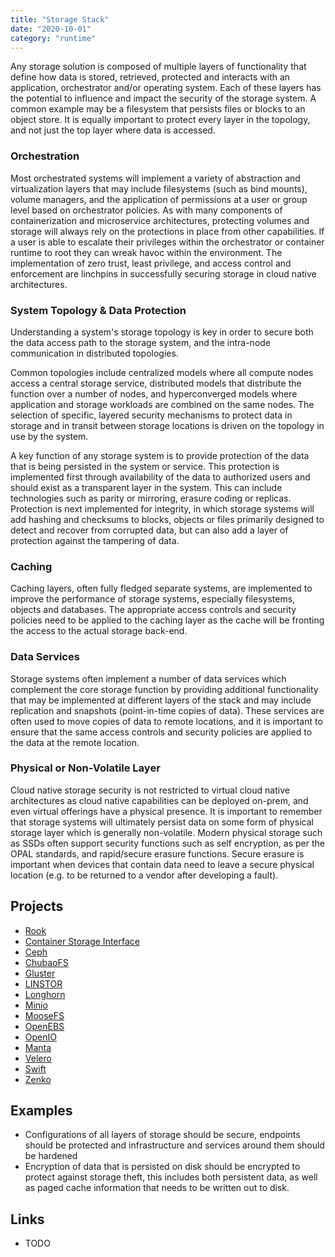 ```yaml
---
title: "Storage Stack"
date: "2020-10-01"
category: "runtime"
---
```


Any storage solution is composed of multiple layers of functionality that define how data is stored, retrieved,
protected and interacts with an application, orchestrator and/or operating system. Each of these layers has the
potential to influence and impact the security of the storage system. A common example may be a filesystem that
persists files or blocks to an object store. It is equally important to protect every layer in the topology, and
not just the top layer where data is accessed.


### Orchestration
Most orchestrated systems will implement a variety of abstraction and virtualization layers that may include
filesystems (such as bind mounts), volume managers, and the application of permissions at a user or group level
based on orchestrator policies. As with many components of containerization and microservice architectures,
protecting volumes and storage will always rely on the protections in place from other capabilities. If a user is able
to escalate their privileges within the orchestrator or container runtime to root they can wreak havoc within the environment.
The implementation of zero trust, least privilege, and access control and enforcement are linchpins in successfully
securing storage in cloud native architectures.

### System Topology & Data Protection
Understanding a system's storage topology is key in order to secure both the data access path to the storage system,
and the intra-node communication in distributed topologies.

Common topologies include centralized models where all compute nodes access a central storage service, distributed
models that distribute the function over a number of nodes, and hyperconverged models where application and storage
workloads are combined on the same nodes. The selection of specific, layered security mechanisms to protect data in
storage and in transit between storage locations is driven on the topology in use by the system.

A key function of any storage system is to provide protection of the data that is being persisted in the system or service.
This protection is implemented first through availability of the data to authorized users and should exist as a
transparent layer in the system. This can include technologies such as parity or mirroring, erasure coding or replicas.
Protection is next implemented for integrity, in which storage systems will add hashing and checksums to blocks, objects
or files primarily designed to detect and recover from corrupted data, but can also add a layer of protection against
the tampering of data.

### Caching
Caching layers, often fully fledged separate systems, are implemented to improve the performance of storage systems,
especially filesystems, objects and databases. The appropriate access controls and security policies need to be applied
to the caching layer as the cache will be fronting the access to the actual storage back-end.

### Data Services
Storage systems often implement a number of data services which complement the core storage function by providing
additional functionality that may be implemented at different layers of the stack and may include replication and
snapshots (point-in-time copies of data). These services are often used to move copies of data to remote locations, and
it is important to ensure that the same access controls and security policies are applied to the data at the remote
location.

### Physical or Non-Volatile Layer
Cloud native storage security is not restricted to virtual cloud native architectures as cloud native capabilities can
be deployed on-prem, and even virtual offerings have a physical presence. It is important to remember that storage
systems will ultimately persist data on some form of physical storage layer which is generally non-volatile. Modern
physical storage such as SSDs often support security functions such as self encryption, as per the OPAL standards, and
rapid/secure erasure functions. Secure erasure is important when devices that contain data need to leave a secure
physical location (e.g. to be returned to a vendor after developing a fault).

## Projects
- [Rook](https://github.com/rook/rook)
- [Container Storage Interface](https://github.com/container-storage-interface)
- [Ceph](https://github.com/ceph/ceph)
- [ChubaoFS](https://github.com/chubaofs/chubaofs)
- [Gluster](https://github.com/gluster/glusterfs)
- [LINSTOR](https://github.com/LINBIT/linstor-server)
- [Longhorn](https://github.com/longhorn/longhorn)
- [Minio](https://github.com/minio/minio)
- [MooseFS](https://github.com/moosefs/moosefs)
- [OpenEBS](https://github.com/openebs/openebs)
- [OpenIO](https://github.com/open-io/oio-sds)
- [Manta](https://github.com/joyent/manta)
- [Velero](https://github.com/vmware-tanzu/velero)
- [Swift](https://github.com/openstack/swift)
- [Zenko](https://github.com/scality/zenko)






## Examples
- Configurations of all layers of storage should be secure, endpoints should be protected and infrastructure and services around them should be hardened
- Encryption of data that is persisted on disk should be encrypted to protect against storage theft, this includes both persistent data, as well as paged cache information that needs to be written out to disk.

## Links
- TODO
